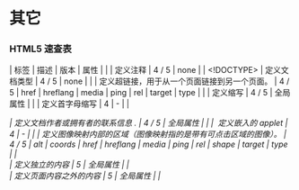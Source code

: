 # 其它

### HTML5 速查表

| 标签 | 描述 | 版本 | 属性 |
| <!--...--> | 定义注释 | 4 / 5 | none |
| <!DOCTYPE> | 定义文档类型 | 4 / 5 | none |
| <a> | 定义超链接，用于从一个页面链接到另一个页面。 | 4 / 5 | href &#124; hreflang &#124; media &#124; ping &#124; rel &#124; target &#124; type |
| <abbr> | 定义缩写 | 4 / 5 | 全局属性 |
| <acronym> | 定义首字母缩写 | 4 | - |
| <address> | 定义文档作者或拥有者的联系信息 . | 4 / 5 | 全局属性 |
| <applet> |  定义嵌入的 applet | 4 | - |
| <area> | 定义图像映射内部的区域（图像映射指的是带有可点击区域的图像）。 | 4 / 5 | alt &#124; coords &#124; href &#124; hreflang &#124; media &#124; ping &#124; rel &#124; shape &#124; target &#124; type |
| <article> | 定义独立的内容 | 5 | 全局属性 |
| <aside> | 定义页面内容之外的内容 | 5 | 全局属性 |
| <audio> | 定义声音，比如音乐或其他音频流。 | 5 | autobuffer &#124; autoplay &#124; controls &#124; loop &#124; src |
| <b> | 定义粗体文本 , 用于强调某些文本 | 4 / 5 | 全局属性 |
| <base> | 定义页面上的所有链接规定默认地址或默认目标 | 4 / 5 | href &#124; target |
| <basefont> | 定义文档中所有文本的默认颜色、大小和字体 | 4 | - |
| <bb> | 定义文本的文本方向，使其脱离其周围文本的方向设置。 | 5 | type |
| <bdi> | 指的是 bidi 隔离, 允许您设置一段文本，使其脱离其父元素的文本方向设置 . | 5 | dir |
| <bdo> | 定义文本显示的方向。 | 4 / 5 | dir |
| <big> | 定义大号文本。 | 4 | - |
| <blockquote> | 定义摘自另一个源的块引用 。 | 4 / 5 | cite |
| <body> | 定义文档的主体 。 | 5 | 全局属性 |
| <br> | 插入换行符。 | 4 / 5 | 全局属性 |
| <button> | 定义按钮。 | 4 / 5 | autofocus &#124; disabled &#124; form &#124; formaction &#124; formenctype &#124; formme-thod &#124; formnovalidate &#124; formtarget &#124; name &#124; type &#124; value |
| <canvas> | 定义图形，比如图表和其他图像 | 5 | height &#124; width  |
| <caption> | 定义表格标题。 | 4 / 5 | 全局属性 |
| <center> | 定义居中的文本。 | 4 | - |
| <cite> | 定义作品（比如书籍、歌曲、电影、电视节目、绘画、雕塑等等）的标题。 | 4 / 5 | 全局属性 |
| <code> | 定义计算机代码文本。 | 4 / 5 | 全局属性 |
| <col> | 定义为表格中的一个或多个列定义属性值。 。 | 4 / 5 | span |
| <colgroup> | 定义对表格中的列进行组合，以便对其进行格式化。 | 4 / 5 | span  |
| <command> | 定义命令按钮。 | 5 | checked &#124; default &#124; disabled &#124; hidden &#124; icon &#124; label &#124; radiogroup &#124; type |
| <datagrid> | 定义可选数据的列表。 datagrid 作为树列表来显示。 | 5 | disabled &#124; multipe |
| <datalist> | 定义下拉列表。 请与 input 元素配合使用该元素，来定义 input 可能的值。 | 5 | 全局属性 |
| <dd> | 定义一个定义列表中对项目的描述 。 | 4 / 5 | 全局属性 |
| <del> | 定义删除文本。 | 4 / 5 | cite &#124; datetime |
| <details> | 定义描述文档或文档某个部分的细节。 | 5 | open |
| <dialog> | 定义对话，比如交谈 | 5 | 全局属性 |
| <dir> | 定义目录列表。 | 4 | - |
| <div> | 定义文档中的一个部分。 | 4 / 5 | 全局属性 |
| <dfn> | 定义一个定义项目。 | 4 / 5 | title |
| <dl> | 定义一个定义列表 . | 4 / 5 | 全局属性 |
| <dt> | 定义一个定义列表中的一个项目。 | 4 / 5 | 全局属性 |
| <em> | 呈现为被强调的文本。 | 4 / 5 | 全局属性 |
| <embed> | 定义嵌入的内容，比如插件 | 5 | height &#124; src &#124; type &#124; width |
| <fieldset> | 定义用于从逻辑上将表单中的元素组合起来。 | 4 / 5 | disabled &#124; form &#124; name |

| 标签 | 描述 | 版本 | 属性 |
| --- | --- | --- | --- |
|  

 | 定义 fiqure 元素的标题（caption）。 | 5 | 全局属性 |
|  | 规定独立的流内容（图像、图表、照片、代码等等）。 | 5 | 全局属性 |
|  | 规定文本的字体、大小和颜色。 | 4 | - |
|  | 定义 section 或 document 的页脚。 | 5 | 全局属性 |
|  | 用于创建供用户输入的 HTML 表单 | 4 / 5 | action | date | replace | accept | accept-charset | enctype | method | target |
|  | 定义子窗口（框架） | 4 | - |
|  | 定义框架集。 | 4 | - |
|  
# to

 | 定义标题。 
# 定义最大的标题。

###### 定义最小的标题

 | 4 / 5 | 全局属性 |
| <heda></heda> | 所有头部元素的容器。位于 内部的元素可以包含脚本、指引浏览器找到样式表、提供元信息，等等。 | 4 / 5 | 无 |
|  | 定义文档的页眉（介绍信息）。 | 5 | 全局属性 |
|  | 用于对网页或区段（section）的标题进行组合。 | 4 / 5 | 全局属性 |
|  
* * *

 | 水平线，它应该定义内容中的主题变化 | 4 / 5 | 全局属性 |
|  | 告知浏览器这是一个 HTML 文档。 | 4 / 5 | manifest |
|  | 呈现斜体的文本。 | 4 / 5 | 全局属性 |
|  | 创建包含另一个文档的行内框架。 | 4 / 5 | src | name | sandbox | seamless | width | height |
|  | 定义 HTML 页面中的图像。 | 4 / 5 | alt | src | height | ismap | usemap | width |
|  | 规定用户可输入数据的输入字段。 | 4 / 5 | accept | alt | auto-complete | autofocus | checked | disabled | from | formaction | formenctype | formme-thod | formnovalidate | formtarget | height | list | max | maxiength | min | multipe | name | pattern | placeholder | readonly | required | size | src | step | type | value | width |
|  | 定义文档的其余部分之外的插入文本。 | 4 / 5 | cite | datetime |
|  | 定义单行的输入域。 | 4 | - |
| <keygen> | 规定用于表单的密钥对生成器字段。 | 5 | autofocus | challenge | disabled | form | keytype | name |
|  | 定义键盘文本。它表示文本是从键盘上键入的。它经常用在与计算机相关的文档或手册中。 | 4 / 5 | 全局属性 |
|  | 为 input 元素定义标签（label） | 4 / 5 | for | form |
|  | 为以下元素定义标题（caption）： 
<fieldset>、、<details>。</details></fieldset>

 | 4 / 5 | 全局属性 |
|  | 定义列表项，有序列表和无序列表中都使用*   标签。 | 4 / 5 | value |
| <link> | 定义文档与外部资源之间的关系。 大多数时候都用来连接样式表。 | 4 / 6 | href | rel | media | hreflang | type | sizes |
|  | 定义带有记号的文本。请在需要突出显示文本时使用 <m>标签</m> | 5 | 全局属性 |
| <map></map> | 定义客户端图像映射。图像映射指的是带有可点击区域的图像。 | 4 / 5 | label | type |
|  | 定义菜单列表。当希望列出表单控件时使用该标签。 | 5 | autosubmit | compact | label | type |
|  | 可提供有关页面的元信息（meta-information），比如针对搜索引擎和更新频度的描述和关键词。 | 5 | charset | content | http-equiv | name | scheme |
|  | 定义度量衡。仅用于已知最大和最小值的度量。 | 5 | high | low | max | min | optimum | value |
|  | 定义导航链接的部分。 | 5 | 全局属性 |
|  
<noframes></noframes>

 | 向浏览器显示无法处理框架的提示文本。 | 4 | - |
|  |